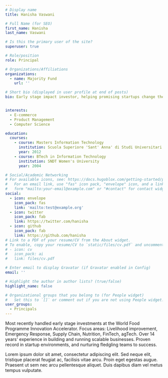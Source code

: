 ```yaml
---
# Display name
title: Hanisha Vaswani

# Full Name (for SEO)
first_name: Hanisha
last_name: Vaswani

# Is this the primary user of the site?
superuser: true

# Role/position
role: Principal

# Organizations/Affiliations
organizations:
  - name: Majority Fund
    url: ''

# Short bio (displayed in user profile at end of posts)
bio: Early stage impact investor, helping promising startups change their trajectories.


interests:
  - E-commerce
  - Product Management
  - Computer Science

education:
  courses:
    - course: Masters Information Technology
      institution: Scuola Superiore 'Sant' Anna' di Studi Universitari e di Perfezionamento
      year: 2012
    - course: BTech in Information Technology
      institution: SNDT Women's University
      year: 2004

# Social/Academic Networking
# For available icons, see: https://docs.hugoblox.com/getting-started/page-builder/#icons
#   For an email link, use "fas" icon pack, "envelope" icon, and a link in the
#   form "mailto:your-email@example.com" or "#contact" for contact widget.
social:
  - icon: envelope
    icon_pack: fas
    link: 'mailto:test@example.org'
  - icon: twitter
    icon_pack: fab
    link: https://twitter.com/hanisha
  - icon: github
    icon_pack: fab
    link: https://github.com/hanisha
# Link to a PDF of your resume/CV from the About widget.
# To enable, copy your resume/CV to `static/files/cv.pdf` and uncomment the lines below.
# - icon: cv
#   icon_pack: ai
#   link: files/cv.pdf

# Enter email to display Gravatar (if Gravatar enabled in Config)
email: ''

# Highlight the author in author lists? (true/false)
highlight_name: false

# Organizational groups that you belong to (for People widget)
#   Set this to `[]` or comment out if you are not using People widget.
user_groups:
  - Principals
---
```

Most recently handled early stage investments at the World Food Programme Innovation Accelerator. Focus areas: Livelihood improvement, Emergency Response, Supply Chain, Nutrition, FinTech, agTech. Over 14 years' experience in building and running scalable businesses. Proven record in startup environments, and nurturing fledgling teams to success. 

Lorem ipsum dolor sit amet, consectetur adipiscing elit. Sed neque elit, tristique placerat feugiat ac, facilisis vitae arcu. Proin eget egestas augue. Praesent ut sem nec arcu pellentesque aliquet. Duis dapibus diam vel metus tempus vulputate.
